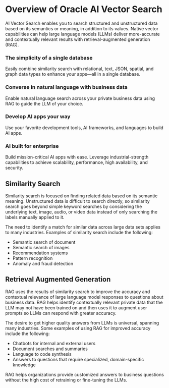 # Overview of Oracle AI Vector Search

AI Vector Search enables you to search structured and unstructured data based on its semantics or meaning, in addition to its values. Native vector capabilities can help large language models (LLMs) deliver more-accurate and contextually relevant results with retrieval-augmented generation (RAG).

### The simplicity of a single database
Easily combine similarity search with relational, text, JSON, spatial, and graph data types to enhance your apps—all in a single database.

### Converse in natural language with business data
Enable natural language search across your private business data using RAG to guide the LLM of your choice.

### Develop AI apps your way
Use your favorite development tools, AI frameworks, and languages to build AI apps.

### AI built for enterprise
Build mission-critical AI apps with ease. Leverage industrial-strength capabilities to achieve scalability, performance, high availability, and security.

## Similarity Search
Similarity search is focused on finding related data based on its semantic meaning. Unstructured data is difficult to search directly, so similarity search goes beyond simple keyword searches by considering the underlying text, image, audio, or video data instead of only searching the labels manually applied to it.

The need to identify a match for similar data across large data sets applies to many industries. Examples of similarity search include the following:
- Semantic search of document
- Semantic search of images
- Recommendation systems
- Pattern recognition
- Anomaly and fraud detection

## Retrieval Augmented Generation
RAG uses the results of similarity search to improve the accuracy and contextual relevance of large language model responses to questions about business data. RAG helps identify contextually relevant private data that the LLM may not have been trained on and then uses it to augment user prompts so LLMs can respond with greater accuracy.

The desire to get higher quality answers from LLMs is universal, spanning many industries. Some examples of using RAG for improved accuracy include the following:
- Chatbots for internal and external users
- Document searches and summaries
- Language to code synthesis
- Answers to questions that require specialized, domain-specific knowledge

RAG helps organizations provide customized answers to business questions without the high cost of retraining or fine-tuning the LLMs.

